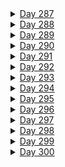 <details><summary><u>Day 287</u></summary><p>

- ✅ [Completed  Daily Workout Problem in Elevate]()
- ✅ [Completed Daily Workout Problem in lumosity]()
- ✅ [Solved Daily Challenge in Brilliant.org]()
- ✅ Chess.com 
  - ✅ [Solved Some Puzzles]()
  - ✅ [Played Puzzle Rush]()
  - ✅ [Solved Daily Puzzle]()
  - ✅ [Played puzzle battle with random person]()
- 🤨[Case study ~ " "]()
- 👂🏻 [Watched a Youtube video ""]()
- 💰📈 [Finshots (financial news) ~ ""]()
- 💰📈 [Financial education ~ ""]()
</p></details>

<details><summary><u>Day 288</u></summary><p>

- ✅ [Completed  Daily Workout Problem in Elevate]()
- ✅ [Completed Daily Workout Problem in lumosity]()
- ✅ [Solved Daily Challenge in Brilliant.org]()
- ✅ Chess.com 
  - ✅ [Solved Some Puzzles]()
  - ✅ [Played Puzzle Rush]()
  - ✅ [Solved Daily Puzzle]()
  - ✅ [Played puzzle battle with random person]()
- 🤨[Case study ~ " "]()
- 👂🏻 [Watched a Youtube video ""]()
- 💰📈 [Finshots (financial news) ~ ""]()
- 💰📈 [Financial education ~ ""]()
</p></details>


<details><summary><u>Day 289</u></summary><p>

- ✅ [Completed  Daily Workout Problem in Elevate]()
- ✅ [Completed Daily Workout Problem in lumosity]()
- ✅ [Solved Daily Challenge in Brilliant.org]()
- ✅ Chess.com 
  - ✅ [Solved Some Puzzles]()
  - ✅ [Played Puzzle Rush]()
  - ✅ [Solved Daily Puzzle]()
  - ✅ [Played puzzle battle with random person]()
- 🤨[Case study ~ " "]()
- 👂🏻 [Watched a Youtube video ""]()
- 💰📈 [Finshots (financial news) ~ ""]()
- 💰📈 [Financial education ~ ""]()
</p></details>

<details><summary><u>Day 290</u></summary><p>

- ✅ [Completed  Daily Workout Problem in Elevate]()
- ✅ [Completed Daily Workout Problem in lumosity]()
- ✅ [Solved Daily Challenge in Brilliant.org]()
- ✅ Chess.com 
  - ✅ [Solved Some Puzzles]()
  - ✅ [Played Puzzle Rush]()
  - ✅ [Solved Daily Puzzle]()
  - ✅ [Played puzzle battle with random person]()
- 🤨[Case study ~ " "]()
- 👂🏻 [Watched a Youtube video ""]()
- 💰📈 [Finshots (financial news) ~ ""]()
- 💰📈 [Financial education ~ ""]()
</p></details>

<details><summary><u>Day 291</u></summary><p>

- ✅ [Completed  Daily Workout Problem in Elevate]()
- ✅ [Completed Daily Workout Problem in lumosity]()
- ✅ [Solved Daily Challenge in Brilliant.org]()
- ✅ Chess.com 
  - ✅ [Solved Some Puzzles]()
  - ✅ [Played Puzzle Rush]()
  - ✅ [Solved Daily Puzzle]()
  - ✅ [Played puzzle battle with random person]()
- 🤨[Case study ~ " "]()
- 👂🏻 [Watched a Youtube video ""]()
- 💰📈 [Finshots (financial news) ~ ""]()
- 💰📈 [Financial education ~ ""]()
</p></details>

<details><summary><u>Day 292</u></summary><p>

- ✅ [Completed  Daily Workout Problem in Elevate]()
- ✅ [Completed Daily Workout Problem in lumosity]()
- ✅ [Solved Daily Challenge in Brilliant.org]()
- ✅ Chess.com 
  - ✅ [Solved Some Puzzles]()
  - ✅ [Played Puzzle Rush]()
  - ✅ [Solved Daily Puzzle]()
  - ✅ [Played puzzle battle with random person]()
- 🤨[Case study ~ " "]()
- 👂🏻 [Watched a Youtube video ""]()
- 💰📈 [Finshots (financial news) ~ ""]()
- 💰📈 [Financial education ~ ""]()
</p></details>

<details><summary><u>Day 293</u></summary><p>

- ✅ [Completed  Daily Workout Problem in Elevate]()
- ✅ [Completed Daily Workout Problem in lumosity]()
- ✅ [Solved Daily Challenge in Brilliant.org]()
- ✅ Chess.com 
  - ✅ [Solved Some Puzzles]()
  - ✅ [Played Puzzle Rush]()
  - ✅ [Solved Daily Puzzle]()
  - ✅ [Played puzzle battle with random person]()
- 🤨[Case study ~ " "]()
- 👂🏻 [Watched a Youtube video ""]()
- 💰📈 [Finshots (financial news) ~ ""]()
- 💰📈 [Financial education ~ ""]()
</p></details>

<details><summary><u>Day 294</u></summary><p>

- ✅ [Completed  Daily Workout Problem in Elevate]()
- ✅ [Completed Daily Workout Problem in lumosity]()
- ✅ [Solved Daily Challenge in Brilliant.org]()
- ✅ Chess.com 
  - ✅ [Solved Some Puzzles]()
  - ✅ [Played Puzzle Rush]()
  - ✅ [Solved Daily Puzzle]()
  - ✅ [Played puzzle battle with random person]()
- 🤨[Case study ~ " "]()
- 👂🏻 [Watched a Youtube video ""]()
- 💰📈 [Finshots (financial news) ~ ""]()
- 💰📈 [Financial education ~ ""]()
</p></details>

<details><summary><u>Day 295</u></summary><p>

- ✅ [Completed  Daily Workout Problem in Elevate]()
- ✅ [Completed Daily Workout Problem in lumosity]()
- ✅ [Solved Daily Challenge in Brilliant.org]()
- ✅ Chess.com 
  - ✅ [Solved Some Puzzles]()
  - ✅ [Played Puzzle Rush]()
  - ✅ [Solved Daily Puzzle]()
  - ✅ [Played puzzle battle with random person]()
- 🤨[Case study ~ " "]()
- 👂🏻 [Watched a Youtube video ""]()
- 💰📈 [Finshots (financial news) ~ ""]()
- 💰📈 [Financial education ~ ""]()
</p></details>

<details><summary><u>Day 296</u></summary><p>

- ✅ [Completed  Daily Workout Problem in Elevate]()
- ✅ [Completed Daily Workout Problem in lumosity]()
- ✅ [Solved Daily Challenge in Brilliant.org]()
- ✅ Chess.com 
  - ✅ [Solved Some Puzzles]()
  - ✅ [Played Puzzle Rush]()
  - ✅ [Solved Daily Puzzle]()
  - ✅ [Played puzzle battle with random person]()
- 🤨[Case study ~ " "]()
- 👂🏻 [Watched a Youtube video ""]()
- 💰📈 [Finshots (financial news) ~ ""]()
- 💰📈 [Financial education ~ ""]()
</p></details>

<details><summary><u>Day 297</u></summary><p>

- ✅ [Completed  Daily Workout Problem in Elevate]()
- ✅ [Completed Daily Workout Problem in lumosity]()
- ✅ [Solved Daily Challenge in Brilliant.org]()
- ✅ Chess.com 
  - ✅ [Solved Some Puzzles]()
  - ✅ [Played Puzzle Rush]()
  - ✅ [Solved Daily Puzzle]()
  - ✅ [Played puzzle battle with random person]()
- 🤨[Case study ~ " "]()
- 👂🏻 [Watched a Youtube video ""]()
- 💰📈 [Finshots (financial news) ~ ""]()
- 💰📈 [Financial education ~ ""]()
</p></details>

<details><summary><u>Day 298</u></summary><p>

- ✅ [Completed  Daily Workout Problem in Elevate]()
- ✅ [Completed Daily Workout Problem in lumosity]()
- ✅ [Solved Daily Challenge in Brilliant.org]()
- ✅ Chess.com 
  - ✅ [Solved Some Puzzles]()
  - ✅ [Played Puzzle Rush]()
  - ✅ [Solved Daily Puzzle]()
  - ✅ [Played puzzle battle with random person]()
- 🤨[Case study ~ " "]()
- 👂🏻 [Watched a Youtube video ""]()
- 💰📈 [Finshots (financial news) ~ ""]()
- 💰📈 [Financial education ~ ""]()
</p></details>

<details><summary><u>Day 299</u></summary><p>

- ✅ [Completed  Daily Workout Problem in Elevate]()
- ✅ [Completed Daily Workout Problem in lumosity]()
- ✅ [Solved Daily Challenge in Brilliant.org]()
- ✅ Chess.com 
  - ✅ [Solved Some Puzzles]()
  - ✅ [Played Puzzle Rush]()
  - ✅ [Solved Daily Puzzle]()
  - ✅ [Played puzzle battle with random person]()
- 🤨[Case study ~ " "]()
- 👂🏻 [Watched a Youtube video ""]()
- 💰📈 [Finshots (financial news) ~ ""]()
- 💰📈 [Financial education ~ ""]()
</p></details>


<details><summary><u>Day 300</u></summary><p>

- ✅ [Completed  Daily Workout Problem in Elevate]()
- ✅ [Completed Daily Workout Problem in lumosity]()
- ✅ [Solved Daily Challenge in Brilliant.org]()
- ✅ Chess.com 
  - ✅ [Solved Some Puzzles]()
  - ✅ [Played Puzzle Rush]()
  - ✅ [Solved Daily Puzzle]()
  - ✅ [Played puzzle battle with random person]()
- 🤨[Case study ~ " "]()
- 👂🏻 [Watched a Youtube video ""]()
- 💰📈 [Finshots (financial news) ~ ""]()
- 💰📈 [Financial education ~ ""]()
</p></details>